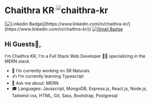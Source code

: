 # Chaithra KR <span align="end"> <img src="https://komarev.com/ghpvc/?username=chaithra-kr&label=Profile%20views&color=0e75b6&style=flat" alt="chaithra-kr" /> </span>

[![Linkedin Badge](https://img.shields.io/badge/-LinkedIn-blue?style=flat-square&logo=Linkedin&logoColor=white&link=[https://www.linkedin.com/in/chaithra-kr/](https://www.linkedin.com/in/chaithra-kr/))]([https://www.linkedin.com/in/chaithra-kr/](https://www.linkedin.com/in/chaithra-kr/)) [![Gmail Badge](https://img.shields.io/badge/-chaithrakr549@gmail.com-c14438?style=flat-square&logo=Gmail&logoColor=white&link=mailto:chaithrakr549@gmail.com)](mailto:chaithrakr549@gmail.com)


## Hi Guests👋, 
I'm Chaithra KR, I'm a Full Stack Web Developer 👨‍💻 specializing in the MERN stack.

- 📌 I’m currently working on SR Naturals
- ✍️ I’m currently learning Typescript
- 💬 Ask me about: MERN
- 🎓 Languages: Javascript, MongoDB, Express.js, React.js, Node.js, Tailwind css, HTML, Git, Sass, Bootstrap, Postgresql

